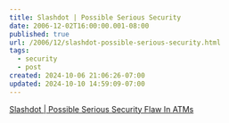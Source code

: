 ```yaml
---
title: Slashdot | Possible Serious Security
date: 2006-12-02T16:00:00.001-08:00
published: true
url: /2006/12/slashdot-possible-serious-security.html
tags:
  - security
  - post
created: 2024-10-06 21:06:26-07:00
updated: 2024-10-10 14:59:09-07:00
---
```


  
  
[Slashdot | Possible Serious Security Flaw In ATMs](http://it.slashdot.org/article.pl?sid=06/11/30/2139235)